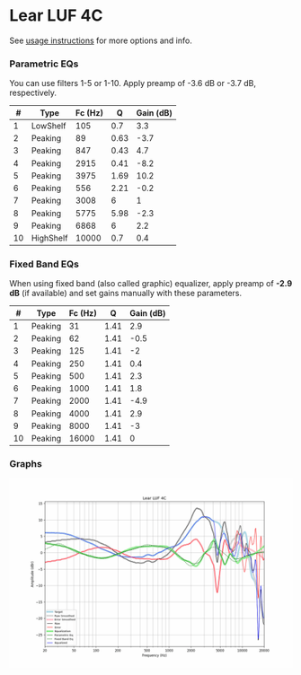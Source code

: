 # Lear LUF 4C
See [usage instructions](https://github.com/jaakkopasanen/AutoEq#usage) for more options and info.

### Parametric EQs
You can use filters 1-5 or 1-10. Apply preamp of -3.6 dB or -3.7 dB, respectively.

|   # | Type      |   Fc (Hz) |    Q |   Gain (dB) |
|-----|-----------|-----------|------|-------------|
|   1 | LowShelf  |       105 | 0.7  |         3.3 |
|   2 | Peaking   |        89 | 0.63 |        -3.7 |
|   3 | Peaking   |       847 | 0.43 |         4.7 |
|   4 | Peaking   |      2915 | 0.41 |        -8.2 |
|   5 | Peaking   |      3975 | 1.69 |        10.2 |
|   6 | Peaking   |       556 | 2.21 |        -0.2 |
|   7 | Peaking   |      3008 | 6    |         1   |
|   8 | Peaking   |      5775 | 5.98 |        -2.3 |
|   9 | Peaking   |      6868 | 6    |         2.2 |
|  10 | HighShelf |     10000 | 0.7  |         0.4 |

### Fixed Band EQs
When using fixed band (also called graphic) equalizer, apply preamp of **-2.9 dB** (if available) and set gains manually with these parameters.

|   # | Type    |   Fc (Hz) |    Q |   Gain (dB) |
|-----|---------|-----------|------|-------------|
|   1 | Peaking |        31 | 1.41 |         2.9 |
|   2 | Peaking |        62 | 1.41 |        -0.5 |
|   3 | Peaking |       125 | 1.41 |        -2   |
|   4 | Peaking |       250 | 1.41 |         0.4 |
|   5 | Peaking |       500 | 1.41 |         2.3 |
|   6 | Peaking |      1000 | 1.41 |         1.8 |
|   7 | Peaking |      2000 | 1.41 |        -4.9 |
|   8 | Peaking |      4000 | 1.41 |         2.9 |
|   9 | Peaking |      8000 | 1.41 |        -3   |
|  10 | Peaking |     16000 | 1.41 |         0   |

### Graphs
![](./Lear%20LUF%204C.png)
